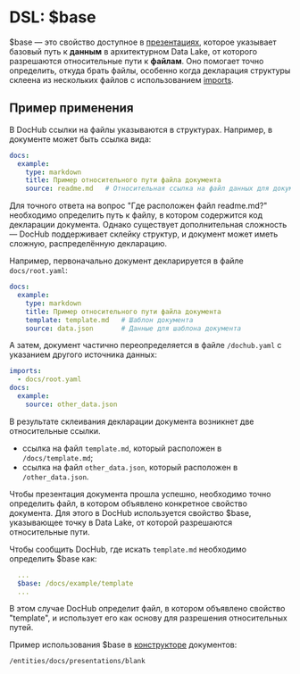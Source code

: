 # DSL: $base

$base — это свойство доступное в [презентациях](@document/dochub.presentations), которое указывает базовый
путь к **данным** в архитектурном Data Lake, от которого разрешаются относительные пути к **файлам**. Оно
помогает точно определить, откуда брать файлы, особенно когда декларация структуры склеена из нескольких
файлов с использованием [imports](@document/dochub.dsl.imports).

## Пример применения

В DocHub ссылки на файлы указываются в структурах. Например, в документе может быть ссылка вида:
```yaml
docs:
  example:
    type: markdown
    title: Пример относительного пути файла документа
    source: readme.md   # Относительная ссылка на файл данных для документа
```

Для точного ответа на вопрос "Где расположен файл readme.md?" необходимо определить путь к файлу, в
котором содержится код декларации документа. Однако существует дополнительная сложность — DocHub поддерживает
склейку структур, и документ может иметь сложную, распределённую декларацию.

Например, первоначально документ декларируется в файле `docs/root.yaml`:
```yaml
docs:
  example:
    type: markdown
    title: Пример относительного пути файла документа
    template: template.md   # Шаблон документа
    source: data.json       # Данные для шаблона документа
```

А затем, документ частично переопределяется в файле `/dochub.yaml` с указанием другого источника данных:
```yaml
imports:
  - docs/root.yaml
docs:
  example:
    source: other_data.json
```

В результате склеивания декларации документа возникнет две относительные ссылки.
* ссылка на файл `template.md`, который расположен в `/docs/template.md`;
* ссылка на файл `other_data.json`, который расположен в `/other_data.json`.

Чтобы презентация документа прошла успешно, необходимо точно определить файл, в котором объявлено конкретное
свойство документа. Для этого в DocHub используется свойство $base, указывающее точку в Data Lake,
от которой разрешаются относительные пути.

Чтобы сообщить DocHub, где искать `template.md` необходимо определить $base как:
```yaml
  ...
  $base: /docs/example/template
  ...
```

В этом случае DocHub определит файл, в котором объявлено свойство "template", и использует его как основу для
разрешения относительных путей.

Пример использования $base в [конструкторе](@document/dochub.dsl.constructor) документов:
```code-frame
/entities/docs/presentations/blank
```

